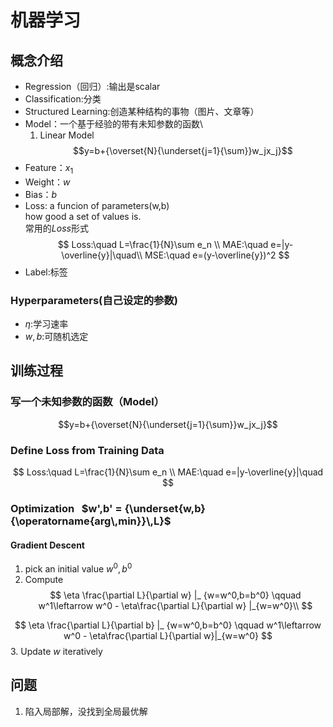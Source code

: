 # 机器学习
## 概念介绍
- Regression（回归）:输出是scalar
- Classification:分类
- Structured Learning:创造某种结构的事物（图片、文章等）
- Model：一个基于经验的带有未知参数的函数\
  1. Linear Model
  $$y=b+{\overset{N}{\underset{j=1}{\sum}}w_jx_j}$$
- Feature：$x_1$
- Weight：$w$
- Bias：$b$
- Loss: a funcion of parameters(w,b)\
how good a set of values is.\
常用的$Loss$形式
$$
Loss:\quad L=\frac{1}{N}\sum e_n  \\
MAE:\quad e=|y-\overline{y}|\quad\\
MSE:\quad e=(y-\overline{y})^2
$$
- Label:标签
### Hyperparameters(自己设定的参数)
- $\eta$:学习速率
- $w,b$:可随机选定
## 训练过程
### 写一个未知参数的函数（Model）
$$y=b+{\overset{N}{\underset{j=1}{\sum}}w_jx_j}$$
### Define Loss from Training Data
$$
Loss:\quad L=\frac{1}{N}\sum e_n  \\
MAE:\quad e=|y-\overline{y}|\quad
$$
### Optimization &nbsp; $w',b' = {\underset{w,b}{\operatorname{arg\,min}}\,L}$
#### Gradient Descent
1. pick an initial value $w^0,b^0$
2. Compute
$$
\eta \frac{\partial L}{\partial w} |_ {w=w^0,b=b^0} \qquad  w^1\leftarrow w^0 - \eta\frac{\partial L}{\partial w} |_{w=w^0}\\
$$

$$
\eta \frac{\partial L}{\partial b} |_ {w=w^0,b=b^0} \qquad  w^1\leftarrow w^0 - \eta\frac{\partial L}{\partial w}|_{w=w^0}
$$
3. Update $w$ iteratively

## 问题
1. 陷入局部解，没找到全局最优解

